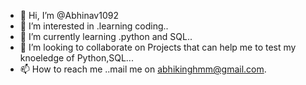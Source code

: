 - 👋 Hi, I’m @Abhinav1092
- 👀 I’m interested in .learning coding..
- 🌱 I’m currently learning .python and SQL..
- 💞️ I’m looking to collaborate on Projects that can help me to test my knoeledge of Python,SQL...
- 📫 How to reach me ..mail me on abhikinghmm@gmail.com.

<!---
Abhinav1092/Abhinav1092 is a ✨ special ✨ repository because its `README.md` (this file) appears on your GitHub profile.
You can click the Preview link to take a look at your changes.
--->
